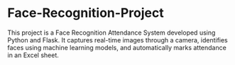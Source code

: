 # Face-Recognition-Project
This project is a Face Recognition Attendance System developed using Python and Flask. It captures real-time images through a camera, identifies faces using machine learning models, and automatically marks attendance in an Excel sheet. 
